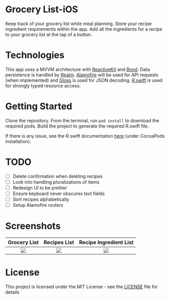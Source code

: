 # Grocery List-iOS
Keep track of your grocery list while meal planning. Store your recipe ingredient requirements within the app. Add all the ingredients for a recipe to your grocery list at the tap of a button.

# Technologies
This app uses a MVVM architecture with [ReactiveKit](https://github.com/DeclarativeHub/ReactiveKit) and [Bond](https://github.com/DeclarativeHub/Bond). Data persistence is handled by [Realm](https://realm.io/docs/swift/latest/). [Alamofire](https://github.com/Alamofire/Alamofire) will be used for API requests (when implemented) and [Gloss](https://github.com/hkellaway/Gloss) is used for JSON decoding. [R.swift](https://github.com/mac-cain13/R.swift) is used for strongly typed resource access.

# Getting Started
Clone the repository. From the terminal, run `pod install` to download the required pods.
Build the project to generate the required R.swift file. 

If there is any issue, see the R.swift documentation [here](https://github.com/mac-cain13/R.swift/blob/master/README.md) (under CocoaPods installation).

# TODO
- [ ] Delete confirmation when deleting recipes
- [ ] Look into handling pluralizations of items
- [ ] Redesign UI to be prettier
- [ ] Ensure keyboard never obscures text fields
- [ ] Sort recipes alphabetically
- [ ] Setup Alamofire routers

# Screenshots
Grocery List                          |  Recipes List                         | Recipe Ingredient List
:------------------------------------:|:-------------------------------------:|:------------------:
![](https://i.imgur.com/n2Sg3Cp.png)  |  ![](https://i.imgur.com/aJkPW6p.png) | ![](https://i.imgur.com/ZPYxe7i.png)

# License
This project is licensed under the MIT License - see the [LICENSE](LICENSE) file for details
